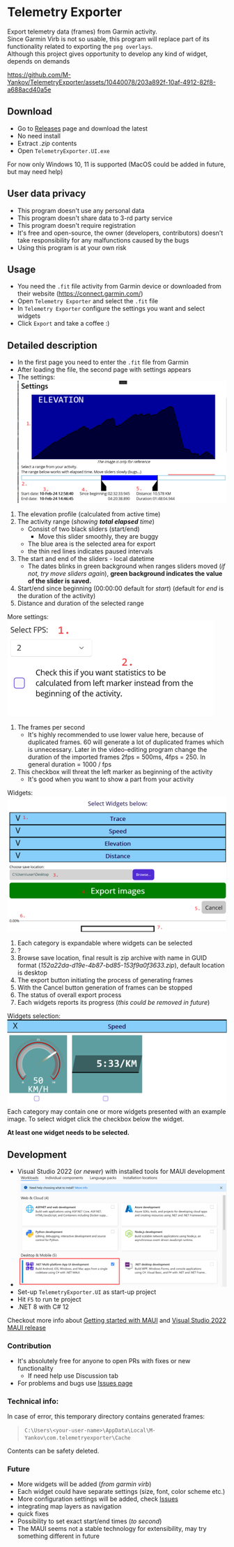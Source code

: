 # Telemetry Exporter

Export telemetry data (frames) from Garmin activity.  
Since Garmin Virb is not so usable, this program will replace part of its functionality related to exporting the `png overlays`.  
Although this project gives opportunity to develop any kind of widget, depends on demands  

<!-- this is uploaded somewhere in github, for some reason it not working when refereced from repository -->
https://github.com/M-Yankov/TelemetryExporter/assets/10440078/203a892f-10af-4912-82f8-a688acd40a5e

## Download
- Go to [Releases](https://github.com/M-Yankov/TelemetryExporter/releases) page and download the latest
- No need install
- Extract _.zip_ contents
- Open `TelemetryExporter.UI.exe`

For now only Windows 10, 11 is supported (MacOS could be added in future, but may need help)

## User data privacy
- This program doesn't use any personal data
- This program doesn't share data to 3-rd party service
- This program doesn't require registration
- It's free and open-source, the owner (developers, contributors) doesn't take responsibility for any malfunctions caused by the bugs
- Using this program is at your own risk

## Usage

- You need the `.fit` file activity from Garmin device or downloaded from their website (https://connect.garmin.com/)
- Open `Telemetry Exporter` and select the `.fit` file
- In `Telemetry Exporter` configure the settings you want and select widgets
- Click `Export` and take a coffee :)

## Detailed description
- In the first page you need to enter the `.fit` file from Garmin
- After loading the file, the second page with settings appears
- The settings:
![settings-1](./Media//Settings-1.png)
1. The elevation profile (calculated from active time)
1. The activity range (_showing **total elapsed** time_)
   - Consist of two black sliders (start/end)
     - Move this slider smoothly, they are buggy
   - The blue area is the selected area for export
   - the thin red lines indicates paused intervals
1. The start and end of the sliders - local datetime
   - The dates blinks in green background when ranges sliders moved (_if not, try move sliders again_), **green background indicates the value of the slider is saved.**
1. Start/end since beginning (00:00:00 default for _start_) (default for _end_ is the duration of the activity)
1. Distance and duration of the selected range

More settings:  
![Settings-2](./Media//Settings-2.png)  

1. The frames per second
   - It's highly recommended to use lower value here, because of duplicated frames. 60 will generate a lot of duplicated frames which is unnecessary.
 Later in the video-editing program change the duration of the imported frames 2fps = 500ms, 4fps = 250. In general duration = 1000 / fps
2. This checkbox will threat the left marker as beginning of the activity
   - It's good when you want to show a part from your activity

Widgets:  
![Settings-3](./Media//Settings-3.png)

1. Each category is expandable where widgets can be selected
1. ?
1. Browse save location, final result is zip archive with name in GUID format (_152a22da-d19e-4b87-bd85-153f9a0f3633.zip_), default location is desktop
1. The export button initiating the process of generating frames
1. With the Cancel button generation of frames can be stopped
1. The status of overall export process
1. Each widgets reports its progress (_this could be removed in future_)

Widgets selection:  
![Settings-4](./Media/Settings-4.png)
Each category may contain one or more widgets presented with an example image. To select widget click the checkbox below the widget.

**At least one widget needs to be selected.**

## Development
- Visual Studio 2022 (_or newer_) with installed tools for MAUI development
- ![img](./Media/vs-workloads.png)
- Set-up `TelemetryExporter.UI` as start-up project
- Hit `F5` to run te project
- .NET 8 with C# 12

Checkout more info about [Getting started with MAUI](https://learn.microsoft.com/en-us/dotnet/maui/get-started/first-app?pivots=devices-windows&view=net-maui-8.0&tabs=vswin) and [Visual Studio 2022 MAUI release](https://devblogs.microsoft.com/dotnet/dotnet-maui-visualstudio-2022-release/)

### Contribution
- It's absolutely free for anyone to open PRs with fixes or new functionality
  - If need help use Discussion tab
- For problems and bugs use [Issues page](https://github.com/M-Yankov/TelemetryExporter/issues)

### Technical info:
In case of error, this temporary directory contains generated frames:
> `C:\Users\<your-user-name>\AppData\Local\M-Yankov\com.telemetryexporter\Cache`

Contents can be safety deleted.

### Future
- More widgets will be added (_from garmin virb_)
- Each widget could have separate settings (size, font, color scheme etc.)
- More configuration settings will be added, check [Issues](https://github.com/M-Yankov/TelemetryExporter/issues)
- integrating map layers as navigation
- quick fixes
- Possibility to set exact start/end times (_to second_)
- The MAUI seems not a stable technology for extensibility, may try something different in future
